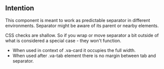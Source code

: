 ## Intention

This component is meant to work as predictable separator in different environments.
Separator might be aware of its parent or nearby elements.

CSS checks are shallow. So if you wrap or move separator a bit outside of what is considered a special case - they won't function. 

* When used in context of .va-card it occupies the full width.
* When used after .va-tab element there is no margin between tab and separator.
